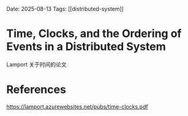 Date: 2025-08-13
Tags: [[distributed-system]]

# Time, Clocks, and the Ordering of Events in a Distributed System

Lamport 关于时间的论文

# References
https://lamport.azurewebsites.net/pubs/time-clocks.pdf